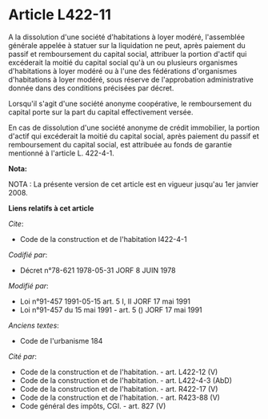 # Article L422-11

A la dissolution d'une société d'habitations à loyer modéré, l'assemblée générale appelée à statuer sur la liquidation ne
peut, après paiement du passif et remboursement du capital social, attribuer la portion d'actif qui excéderait la moitié du
capital social qu'à un ou plusieurs organismes d'habitations à loyer modéré ou à l'une des fédérations d'organismes
d'habitations à loyer modéré, sous réserve de l'approbation administrative donnée dans des conditions précisées par décret.

Lorsqu'il s'agit d'une société anonyme coopérative, le remboursement du capital porte sur la part du capital effectivement
versée.

En cas de dissolution d'une société anonyme de crédit immobilier, la portion d'actif qui excéderait la moitié du capital
social, après paiement du passif et remboursement du capital social, est attribuée au fonds de garantie mentionné à l'article
L. 422-4-1.

**Nota:**

NOTA : La présente version de cet article est en vigueur jusqu'au 1er janvier 2008.

**Liens relatifs à cet article**

_Cite_:

  - Code de la construction et de l'habitation l422-4-1

_Codifié par_:

  - Décret n°78-621 1978-05-31 JORF 8 JUIN 1978

_Modifié par_:

  - Loi n°91-457 1991-05-15 art. 5 I, II JORF 17 mai 1991
  - Loi n°91-457 du 15 mai 1991 - art. 5 () JORF 17 mai 1991

_Anciens textes_:

  - Code de l'urbanisme 184

_Cité par_:

  - Code de la construction et de l'habitation. - art. L422-12 (V)
  - Code de la construction et de l'habitation. - art. L422-4-3 (AbD)
  - Code de la construction et de l'habitation. - art. R422-17 (V)
  - Code de la construction et de l'habitation. - art. R423-88 (V)
  - Code général des impôts, CGI. - art. 827 (V)
